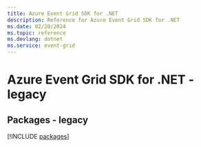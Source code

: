 ```yaml
---
title: Azure Event Grid SDK for .NET
description: Reference for Azure Event Grid SDK for .NET
ms.date: 02/20/2024
ms.topic: reference
ms.devlang: dotnet
ms.service: event-grid
---
```

# Azure Event Grid SDK for .NET - legacy
## Packages - legacy
[!INCLUDE [packages](event-grid-index.md)]